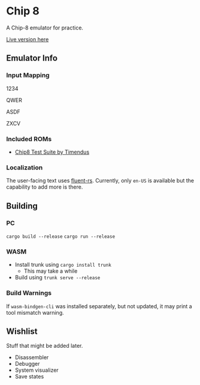 # Chip 8

A Chip-8 emulator for practice.

[Live version here](https://iliags.github.io/chip8/)

## Emulator Info

### Input Mapping

1234

QWER

ASDF

ZXCV

### Included ROMs

- [Chip8 Test Suite by Timendus](https://github.com/Timendus/chip8-test-suite)

### Localization

The user-facing text uses [fluent-rs](https://github.com/projectfluent/fluent-rs). Currently, only `en-US` is available but the capability to add more is there.

## Building

### PC

```cargo build --release```
```cargo run --release```

### WASM

- Install trunk using ```cargo install trunk```
  - This may take a while
- Build using ```trunk serve --release```

### Build Warnings

If ```wasm-bindgen-cli``` was installed separately, but not updated, it may print a tool mismatch warning.

## Wishlist

Stuff that might be added later.

- Disassembler
- Debugger
- System visualizer
- Save states

